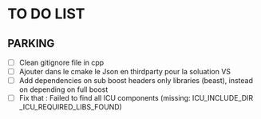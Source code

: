 # TO DO LIST



## PARKING
- [ ] Clean gitignore file in cpp
- [ ] Ajouter dans le cmake le Json en thirdparty pour la soluation VS
- [ ] Add dependencies on sub boost headers only libraries (beast), instead on depending on full boost
- [ ] Fix that : Failed to find all ICU components (missing: ICU_INCLUDE_DIR _ICU_REQUIRED_LIBS_FOUND)